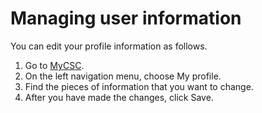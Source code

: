 # Managing user information

You can edit your profile information as follows.

1. Go to [MyCSC](http://my.csc.fi).
1. On the left navigation menu, choose My profile.
1. Find the pieces of information that you want to change.
1. After you have made the changes, click Save.
